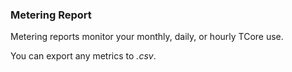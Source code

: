### Metering Report

Metering reports monitor your monthly, daily, or hourly TCore use. 

You can export any metrics to *.csv*.

